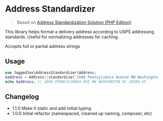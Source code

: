 # Address Standardizer

> Based on [Address Standardization Solution (PHP Edition)](http://www.analysisandsolutions.com/software/addr/addr.htm)

This library helps format a delivery address according to USPS addressing standards. Useful for normalizing
addresses for caching.

Accepts full or partial address strings

## Usage

```php
use JaggedJax\AddressStandardizer\Address;
$address = Address::standardize('1600 Pennsylvania Avenue NW Washington, DC 20500 US');
echo $address; // 1600 PENNSYLVANIA AVE NW WASHINGTON DC 20500 US
```

## Changelog

 - 1.1.0 Make it static and add initial typing
 - 1.0.0 Initial refactor (namespaced, cleaned up naming, composer, etc)